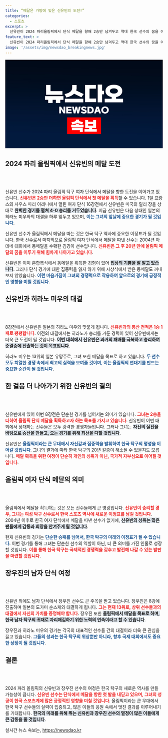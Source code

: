 ```yaml
---
title: “메달은 가방에 잊은 신유빈의 도전!”
categories:
  - 스포츠
excerpt: >
  신유빈이 2024 파리올림픽에서 단식 메달을 향해 2승만 남겨두고 역대 한국 선수의 꿈을 이어가고 있다! 8강전에서 일본의 히라노 미우와 맞붙는 그녀의 도전, 함께 확인해보세요!
feature_text: >
  신유빈이 2024 파리올림픽에서 단식 메달을 향해 2승만 남겨두고 역대 한국 선수의 꿈을 이어가고 있다! 8강전에서 일본의 히라노 미우와 맞붙는 그녀의 도전, 함께 확인해보세요!
image: '/assets/img/newsdao_breakingnews.jpg'
---
```


<p><img src="/assets/img/newsdao_breakingnews.jpg" alt="implanttips 속보" /></p>

<p><h2 data-ke-size="size26">2024 파리 올림픽에서 신유빈의 메달 도전</h2><p data-ke-size="size16">&nbsp;</p><br />
신유빈 선수가 2024 파리 올림픽 탁구 여자 단식에서 메달을 향한 도전을 이어가고 있습니다. <b><span style="color: #ee2323;">신유빈은 2승만 더하면 올림픽 단식에서 첫 메달을 획득</span></b>할 수 있습니다. 1일 프랑스의 사우스 파리 아레나에서 열린 여자 단식 16강전에서 신유빈은 미국의 릴리 장을 상대로 <b><span style="background-color: #21538527;">완벽한 경기를 펼쳐 4-0 승리를 거두었습니다</span></b>. 지금 신유빈은 다음 상대인 일본의 히라노 미우와의 대결을 하루 앞두고 있으며, <b><span style="color: #1a5490;">이는 그녀의 앞날에 중요한 경기가 될 것입니다</span></b>.</p>

<p>신유빈 선수가 올림픽에서 메달을 따는 것은 한국 탁구 역사에 중요한 이정표가 될 것입니다. 한국 선수로서 마지막으로 올림픽 여자 단식에서 메달을 따낸 선수는 2004년 아테네 대회에서 동메달을 수확한 김경아 선수입니다. <b><span style="color: #ee2323;">신유빈은 그 후 20년 만에 올림픽 메달의 꿈을 이루기 위해 힘차게 나아가고 있습니다</span></b>.</p>

<p>신유빈은 이미 혼합복식에서 동메달을 획득한 경험이 있어 <b><span style="background-color: #21538527;">입상의 기쁨을 잘 알고 있습니다</span></b>. 그러나 단식 경기에 대한 집중력을 잃지 않기 위해 시상식에서 받은 동메달도 꺼내보지 않았습니다. <b><span style="color: #1a5490;">이런 마음가짐이 그녀의 경쟁력으로 작용하여 앞으로의 경기에 긍정적인 영향을 미칠 것입니다</span></b>.</p>

<p><h2 data-ke-size="size26">신유빈과 히라노 미우의 대결</h2><p data-ke-size="size16">&nbsp;</p><br />
8강전에서 신유빈은 일본의 히라노 미우와 맞붙게 됩니다. <b><span style="color: #ee2323;">신유빈과의 통산 전적은 1승 1패로 팽팽합니다</span></b>. 이전의 대결에서는 히라노가 승리를 거둔 경력이 있어 신유빈에게는 더욱 큰 도전이 될 것입니다. <b><span style="background-color: #21538527;">이번 대회에서 신유빈은 과거의 패배를 극복하고 승리하여 준결승에 진출하는 것이 목표입니다</span></b>. </p>

<p>히라노 미우는 13위의 일본 유망주로, 그녀 또한 메달을 목표로 하고 있습니다. <b><span style="color: #1a5490;">두 선수 모두 치열한 경쟁 속에서 최고의 실력을 보여줄 것이며, 이는 올림픽의 연대기를 만드는 중요한 순간이 될 것입니다</span></b>.</p>

<p><h2 data-ke-size="size26">한 걸음 더 나아가기 위한 신유빈의 결의</h2><p data-ke-size="size16">&nbsp;</p><br />
신유빈에게 있어 이번 8강전은 단순한 경기를 넘어서는 의미가 있습니다. <b><span style="color: #ee2323;">그녀는 2승을 더하여 올림픽 단식 메달을 획득하고자 하는 목표를 가지고 있습니다</span></b>. 신유빈이 이번 대회에서 상대하는 선수들은 모두 강력한 경쟁자들입니다. 그러나 그녀는 <b><span style="background-color: #21538527;">자신의 실전을 바탕으로 승산을 만들고, 오는 경기를 위해 최선을 다할 것입니다</span></b>.</p>

<p>신유빈은 <b><span style="color: #1a5490;">올림픽이라는 큰 무대에서 자신감과 집중력을 발휘하여 한국 탁구의 명성을 이어갈 것입니다</span></b>. 그녀의 결과에 따라 한국 탁구의 20년 갈증이 해소될 수 있을지도 모릅니다. <b><span style="color: #ee2323;">메달 획득을 위한 여정이 단순히 개인의 성취가 아닌, 국가적 자부심으로 이어질 것입니다</span></b>.</p>

<p><h2 data-ke-size="size26">올림픽 여자 단식 메달의 의미</h2><p data-ke-size="size16">&nbsp;</p><br />
올림픽에서 메달을 획득하는 것은 모든 선수들에게 큰 영광입니다. <b><span style="color: #ee2323;">신유빈이 승리할 경우, 그녀는 여성 탁구 선수로서 한국 스포츠 역사에 새로운 이정표를 남길 것입니다</span></b>. 2004년 이후로 한국 여자 단식에서 메달을 따낸 선수가 없기에, <b><span style="background-color: #21538527;">신유빈의 성취는 많은 팬들에게 감동과 희망을 안겨주게 될 것입니다</span></b>.</p>

<p>현재 신유빈의 경기는 <b><span style="color: #1a5490;">단순한 승패를 넘어서, 한국 탁구의 미래와 이정표가 될 수 있습니다</span></b>. 이번 경기를 통해 그녀는 단순한 선수의 역할이 아닌, 더 큰 의미를 가진 인물로 성장할 것입니다. <b><span style="color: #ee2323;">이를 통해 한국 탁구는 국제적인 경쟁력을 갖추고 발전해 나갈 수 있는 발판을 마련할 것입니다</span></b>.</p>

<p><h2 data-ke-size="size26">장우진의 남자 단식 여정</h2><p data-ke-size="size16">&nbsp;</p><br />
신유빈 외에도 남자 단식에서 장우진 선수도 큰 주목을 받고 있습니다. 장우진은 8강에 진출하며 일본의 도가미 순스케와 대결하게 됩니다. <b><span style="color: #ee2323;">그는 현재 13위로, 상위 선수들과의 대결에서 자신의 가치를 증명해야 합니다</span></b>. 장우진 또한 <b><span style="background-color: #21538527;">올림픽에서 메달을 목표로 하며, 한국 남자 탁구의 귀재로 자리매김하기 위한 노력의 연속이라고 할 수 있습니다</span></b>.</p>

<p>장우진과 히라노 미우의 경기는 각국의 대표적인 선수들 간의 대결이라 더욱 큰 관심을 끌고 있습니다. <b><span style="color: #1a5490;">그들의 성과는 한국 탁구의 위상뿐만 아니라, 향후 국제 대회에서도 중요한 상징이 될 것입니다</span></b>.</p>

<p><h2 data-ke-size="size26">결론</h2><p data-ke-size="size16">&nbsp;</p><br />
2024 파리 올림픽의 신유빈과 장우진 선수의 여정은 한국 탁구의 새로운 역사를 만들 가능성이 큽니다. <b><span style="color: #ee2323;">신유빈 선수는 단식에서 메달을 향한 첫 발을 내딛고 있으며, 그녀의 성공이 한국 스포츠계에 많은 긍정적인 영향을 미칠 것입니다</span></b>. 올림픽이라는 큰 무대에서 한국 탁구 선수들의 실력이 입증되고, 많은 이들의 응원 속에서 멋진 결과를 이루어내기를 기대합니다. <b><span style="background-color: #21538527;">한국의 미래를 위해 뛰는 신유빈과 장우진 선수의 열정이 많은 이들에게 큰 감동을 줄 것입니다</span></b>.</p>
실시간 뉴스 속보는, <a href="https://newsdao.kr" rel="dofollow">https://newsdao.kr</a>



